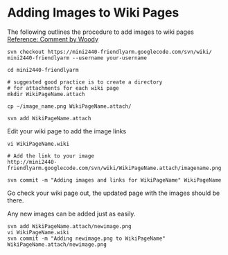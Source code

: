 # Adding Images to Wiki Pages #

The following outlines the procedure to add images to wiki pages [Reference: Comment by Woody](http://code.google.com/p/support/wiki/WikiSyntax)

```
svn checkout https://mini2440-friendlyarm.googlecode.com/svn/wiki/ mini2440-friendlyarm --username your-username

cd mini2440-friendlyarm

# suggested good practice is to create a directory
# for attachments for each wiki page
mkdir WikiPageName.attach

cp ~/image_name.png WikiPageName.attach/

svn add WikiPageName.attach
```

Edit your wiki page to add the image links

```
vi WikiPageName.wiki

# Add the link to your image    
http://mini2440-friendlyarm.googlecode.com/svn/wiki/WikiPageName.attach/imagename.png

svn commit -m "Adding images and links for WikiPageName" WikiPageName
```

Go check your wiki page out, the updated page with the images should be there.

Any new images can be added just as easily.

```
svn add WikiPageName.attach/newimage.png
vi WikiPageName.wiki
svn commit -m "Adding newimage.png to WikiPageName" WikiPageName.attach/newimage.png 
```